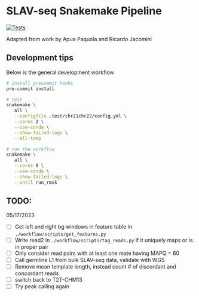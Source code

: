 # SLAV-seq Snakemake Pipeline

[![Tests](https://github.com/mikecuoco/sz_slavseq/actions/workflows/main.yml/badge.svg)](https://github.com/mikecuoco/sz_slavseq/actions/workflows/main.yml)

Adapted from work by Apua Paquola and Ricardo Jacomini

## Development tips

Below is the general development workflow

```bash
# install precommit hooks
pre-commit install

# test
snakemake \
   all \
   --configfile .test/chr21chr22/config.yml \
   --cores 2 \
   --use-conda \
   --show-failed-logs \
   --all-temp

# run the workflow
snakemake \
   all \
   --cores 8 \
   --use-conda \
   --show-failed-logs \
   --until run_rmsk
```

## TODO:

05/17/2023

- [ ] Get left and right bg windows in feature table in `./workflow/scripts/get_features.py`
- [ ] Write read2 in `./workflow/scripts/tag_reads.py` if it uniquely maps or is in proper pair
- [ ] Only consider read pairs with at least one mate having MAPQ = 60
- [ ] Call germline L1 from bulk SLAV-seq data, validate with WGS
- [ ] Remove mean template length, instead count # of discordant and concordant reads
- [ ] switch back to T2T-CHM13
- [ ] Try peak calling again
